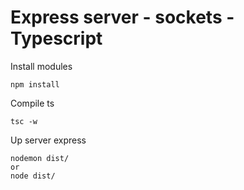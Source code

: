 


# Express server - sockets - Typescript

Install modules

```
npm install
```

Compile ts
```
tsc -w
```

Up server express
```
nodemon dist/
or
node dist/
```